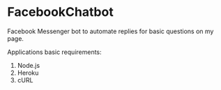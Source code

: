 # FacebookChatbot

Facebook Messenger bot to automate replies for basic questions on my page.

Applications basic requirements:

1. Node.js
2. Heroku
3. cURL
